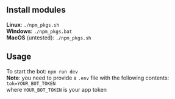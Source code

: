 ## Install modules
**Linux**: `./npm_pkgs.sh`  
**Windows**: `./npm_pkgs.bat`  
**MacOS** (untested): `./npm_pkgs.sh`
## Usage
To start the bot: `npm run dev`  
**Note**: you need to provide a `.env` file with the following contents:  
`tok=YOUR_BOT_TOKEN`  
where `YOUR_BOT_TOKEN` is your app token
